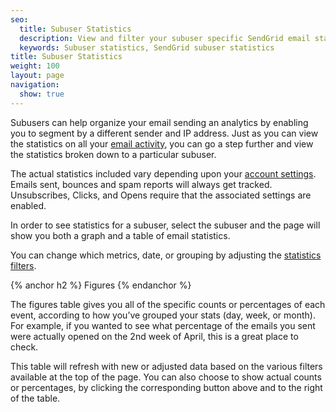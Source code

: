 ```yaml
---
seo:
  title: Subuser Statistics
  description: View and filter your subuser specific SendGrid email statistics.
  keywords: Subuser statistics, SendGrid subuser statistics
title: Subuser Statistics
weight: 100
layout: page
navigation:
  show: true
---
```


Subusers can help organize your email sending an analytics by enabling you to segment by a different sender and IP address. Just as you can view the statistics on all your [email activity]({{root_url}}/User_Guide/email_activity.html), you can go a step further and view the statistics broken down to a particular subuser.

The actual statistics included vary depending upon your [account settings]({{root_url}}/User_Guide/Settings/index.html). Emails sent, bounces and spam reports will always get tracked. Unsubscribes, Clicks, and Opens require that the associated settings are enabled.

In order to see statistics for a subuser, select the subuser and the page will show you both a graph and a table of email statistics.

You can change which metrics, date, or grouping by adjusting the [statistics filters]({{root_url}}/User_Guide/Statistics/index.html#-Statistics-Filters).

{% anchor h2 %}
Figures
{% endanchor %}

The figures table gives you all of the specific counts or percentages of each event, according to how you’ve grouped your stats (day, week, or month). For example, if you wanted to see what percentage of the emails you sent were actually opened on the 2nd week of April, this is a great place to check.

This table will refresh with new or adjusted data based on the various filters available at the top of the page. You can also choose to show actual counts or percentages, by clicking the corresponding button above and to the right of the table.
